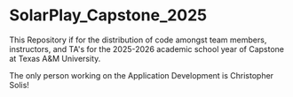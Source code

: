 # SolarPlay_Capstone_2025
This Repository if for the distribution of code amongst team members, instructors, and TA's for the 2025-2026 academic school year of Capstone at Texas A&amp;M University.

The only person working on the Application Development is Christopher Solis!
